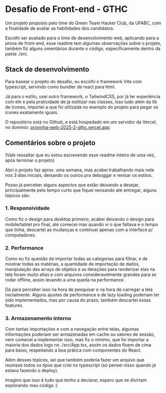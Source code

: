 # Desafio de Front-end - GTHC

Um projeto proposto pelo time do Green Team Hacker Club, da UFABC, com a finalidade de avaliar as habilidades dos candidatos.

Escolhi ser avaliado para o time de desenvolvimento web, aplicando para a prova de front-end, esse readme tem algumas observações sobre o projeto, também fiz alguns omentários durante o código, especificamente dentro da pasta ./src.

## Stack de desenvolvimento
Para basear o projeto do desafio, eu escolhi o framework Vite com typescript, servindo como bundler de react para html.

Já para o estilo, usei outro framework, o TailwindCSS, por já ter experiência com ele e pela praticidade de já estilizar nas classes, isso tudo além da lib de ícones, importei a que foi utilizada no exemplo do projeto para pegar os ícones exatamente iguais.

O repositório está no Github, e está hospedado em um servidor da Vercel, no domínio: [provinha-web-2025-2-gthc.vercel.app](provinha-web-2025-2-gthc.vercel.app).

## Comentários sobre o projeto
(Vale ressaltar que eu estou escrevendo esse readme inteiro de uma vez, após terminar o projeto)

Abri o projeto faz aprox. uma semana, mas acabei trabalhando mais nele nos 3 dias iniciais, deixando os outros pra debuggar e revisar os estilos.

Posso já perceber alguns aspectos que estão deixando a desejar, principalmente pelo tempo curto que fiquei revisando até entregar, alguns tópicos são:

### 1. Responsividade

Como fiz o design para desktop primeiro, acabei deixando o design para mobile/tablet pro final, até comecei mas quando vi o que faltava e o tempo que tinha, descartei as mudanças e continuei apenas com a interface p/ computadores.

### 2. Performance

Como eu fiz questão de importar todas as categorias para filtrar, e de mostrar todas as matérias, a quantidade de importação de dados, manipulação das arrays de objetos e as iterações para renderizar elas na tela foram muito altas e com arquivos consideravelmente grandes para se rodar offline, assim levando a uma queda na performance.

Dá para perceber isso na hora de pesquisar e na hora de carregar a tela inicialmente. Alguns ajustes de performance e de lazy loading poderiam ter sido implementados, mas por causa do prazo, também descartei essas features.

### 3. Armazenamento interno

Com tantas importações e com a navegação entre telas, algumas informações poderiam ser armazenadas em cache ou valores de sessão, nem comecei a implementar isso, mas fiz o mínimo, que foi importar a maioria dos dados logo no ./src/App.tsx, assim os dados fluem de cima para baixo, respeitando a boa prática com componentes do React.

Além desses tópicos, sei que também poderia fazer um arquivo que reunisse todos os tipos que criei no typescript (só pensei nisso quando já estava fazendo o deploy).

Imagino que isso é tudo que tenho a declarar, espero que se divirtam explorando meu código :)